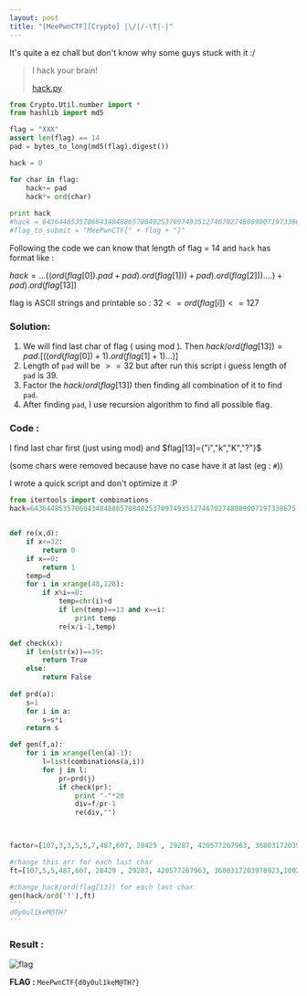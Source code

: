 ```yaml
---
layout: post
title: "[MeePwnCTF][Crypto] |\/|/-\T|-|"
---
```


It's quite a ez chall but don't know why some guys stuck with it :/

> I hack your brain!
>
> [hack.py](https://gist.github.com/quandqn/687f28c123f9a1594db254f7891fd774)

```python
from Crypto.Util.number import *
from hashlib import md5

flag = "XXX"
assert len(flag) == 14
pad = bytes_to_long(md5(flag).digest())

hack = 0

for char in flag:
	hack+= pad
	hack*= ord(char)
	
print hack
#hack = 64364485357060434848865708402537097493512746702748009007197338675
#flag_to_submit = "MeePwnCTF{" + flag + "}"
```

Following the code we can know that length of flag = 14 and `hack` has format like :

$hack = ...((ord(flag[0]).pad+pad).ord(flag[1]))+pad).ord(flag[2]))....)+pad).ord(flag[13])$

flag is ASCII strings and printable so :  $32 <= ord(flag[i]) <= 127$

### Solution: 

1. We will find last char of flag ( using mod ). Then $hack/ord(flag[13]) = pad.[((ord(flag[0])+1).ord(flag[1]+1)...)]$
2. Length of `pad` will be $>=32$ but after run this script i guess length of `pad` is 39. 
3. Factor the $hack/ord(flag[13])$ then finding all combination of it to find `pad`.
4. After finding `pad`, I use recursion algorithm to find all possible flag.

### Code : 

I find last char first (just using mod) and $flag[13]={"i","k","K","?"}$

(some chars were removed because have no case have it at last (eg : `#`))

I wrote a quick script and don't optimize it :P

```python
from itertools import combinations
hack=64364485357060434848865708402537097493512746702748009007197338675


def re(x,d):
	if x<=32:
		return 0
	if x==0:
		return 1
	temp=d
	for i in xrange(48,128):
		if x%i==0:
			temp=chr(i)+d
			if len(temp)==13 and x==i:
				print temp
			re(x/i-1,temp)

def check(x):
	if len(str(x))==39:
		return True
	else:
		return False
    
def prd(a):
	s=1
	for i in a:
		s=s*i
	return s

def gen(f,a):
	for i in xrange(len(a)-1):
		l=list(combinations(a,i))
		for j in l:
			pr=prd(j)
			if check(pr):
				print "-"*20
				div=f/pr-1
				re(div,"")

				

factor=[107,3,3,5,5,7,487,607, 28429 , 29287, 420577267963, 3680317203978923,1002528655290265069]

#change this arr for each last char
ft=[107,5,5,487,607, 28429 , 29287, 420577267963, 3680317203978923,1002528655290265069]

#change hack/ord(flag[13]) for each last char
gen(hack/ord('?'),ft)
'''
d0y0ul1keM@TH?
'''
```



### Result : 

![flag](http://i.imgur.com/WbW8uu0.png)

**FLAG :** `MeePwnCTF{d0y0ul1keM@TH?}`

